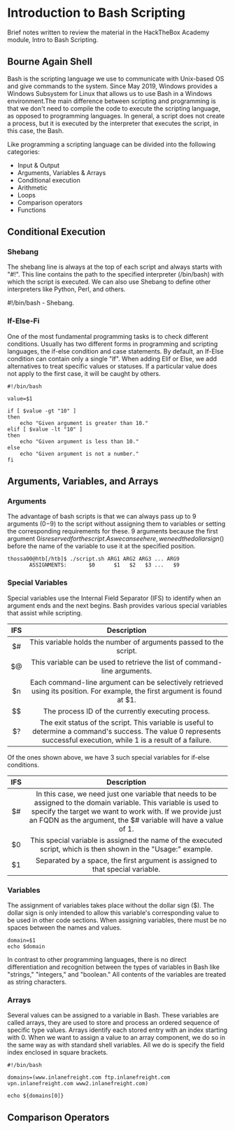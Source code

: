 # Introduction to Bash Scripting
Brief notes written to review the material in the HackTheBox Academy module, Intro to Bash Scripting.

## Bourne Again Shell
Bash is the scripting language we use to communicate with Unix-based OS and give commands to the system. Since May 2019, Windows provides a Windows Subsystem for Linux that allows us to use Bash in a Windows environment.The main difference between scripting and programming is that we don't need to compile the code to execute the scripting language, as opposed to programming languages. In general, a script does not create a process, but it is executed by the interpreter that executes the script, in this case, the Bash.

Like programming a scripting language can be divided into the following categories:

- Input & Output
- Arguments, Variables & Arrays
- Conditional execution
- Arithmetic
- Loops
- Comparison operators
- Functions

## Conditional Execution
### Shebang
The shebang line is always at the top of each script and always starts with "#!". This line contains the path to the specified interpreter (/bin/bash) with which the script is executed. We can also use Shebang to define other interpreters like Python, Perl, and others.

#!/bin/bash - Shebang.

### If-Else-Fi
One of the most fundamental programming tasks is to check different conditions. Usually has two different forms in programming and scripting languages, the if-else condition and case statements. By default, an If-Else condition can contain only a single "If". When adding Elif or Else, we add alternatives to treat specific values or statuses. If a particular value does not apply to the first case, it will be caught by others.
```
#!/bin/bash

value=$1

if [ $value -gt "10" ]
then
	echo "Given argument is greater than 10."
elif [ $value -lt "10" ]
then
	echo "Given argument is less than 10."
else
	echo "Given argument is not a number."
fi
```

## Arguments, Variables, and Arrays
### Arguments
The advantage of bash scripts is that we can always pass up to 9 arguments ($0-$9) to the script without assigning them to variables or setting the corresponding requirements for these. 9 arguments because the first argument $0 is reserved for the script. As we can see here, we need the dollar sign ($) before the name of the variable to use it at the specified position. 
```
thossa00@htb[/htb]$ ./script.sh ARG1 ARG2 ARG3 ... ARG9
       ASSIGNMENTS:       $0      $1   $2   $3 ...   $9
```

### Special Variables
Special variables use the Internal Field Separator (IFS) to identify when an argument ends and the next begins. Bash provides various special variables that assist while scripting.

|IFS|	Description|
|:-:|:-:|
|$#|	This variable holds the number of arguments passed to the script.|
|$@|	This variable can be used to retrieve the list of command-line arguments.|
|$n|	Each command-line argument can be selectively retrieved using its position. For example, the first argument is found at $1.|
|$$|	The process ID of the currently executing process.|
|$?|	The exit status of the script. This variable is useful to determine a command's success. The value 0 represents successful execution, while 1 is a result of a failure.|

Of the ones shown above, we have 3 such special variables for if-else conditions.

|IFS|	Description|
|:-:|:-:|
|$#|	In this case, we need just one variable that needs to be assigned to the domain variable. This variable is used to specify the target we want to work with. If we provide just an FQDN as the argument, the $# variable will have a value of 1.|
|$0|	This special variable is assigned the name of the executed script, which is then shown in the "Usage:" example.|
|$1|	Separated by a space, the first argument is assigned to that special variable.|

### Variables
The assignment of variables takes place without the dollar sign ($). The dollar sign is only intended to allow this variable's corresponding value to be used in other code sections. When assigning variables, there must be no spaces between the names and values.
```
domain=$1
echo $domain
```
In contrast to other programming languages, there is no direct differentiation and recognition between the types of variables in Bash like "strings," "integers," and "boolean." All contents of the variables are treated as string characters. 

### Arrays
Several values can be assigned to a variable in Bash. These variables are called arrays, they are used to store and process an ordered sequence of specific type values. Arrays identify each stored entry with an index starting with 0. When we want to assign a value to an array component, we do so in the same way as with standard shell variables. All we do is specify the field index enclosed in square brackets. 
```
#!/bin/bash

domains=(www.inlanefreight.com ftp.inlanefreight.com vpn.inlanefreight.com www2.inlanefreight.com)

echo ${domains[0]}
```

## Comparison Operators

